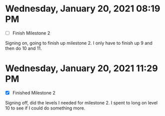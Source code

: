 # Wednesday, January 20, 2021 08:19 PM
- [ ] Finish Milestone 2

Signing on, going to finish up milestone 2. I only have to finish up 9 and then do 10 and 11.

# Wednesday, January 20, 2021 11:29 PM
- [x] Finished Milestone 2

Signing off, did the levels I needed for milestone 2. I spent to long on level 10 to see if I could do something more. 
